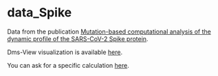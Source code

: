 # data_Spike

Data from the publication [Mutation-based computational analysis of the dynamic profile of the SARS-CoV-2 Spike protein](https://www.biorxiv.org/content/10.1101/2020.12.16.423118v1).

Dms-View visualization is available [here](https://dms-view.github.io/?markdown-url=https%3A%2F%2Fraw.githubusercontent.com%2Fnataliateruel%2Fdata_Spike%2Fmain%2Finfo.md&data-url=https%3A%2F%2Fraw.githubusercontent.com%2Fnataliateruel%2Fdata_Spike%2Fmain%2Fvibentropy_occupancy_dmsdata.csv&condition=beta%3D1&site_metric=site_median&mutation_metric=mut_diff_delta&selected_sites=G232%2CK417%2CN501&protein-data-color=&protein-other-color=&pdb-url=https%3A%2F%2Fraw.githubusercontent.com%2Fnataliateruel%2Fdata_Spike%2Fmain%2F6vxx_filled.pdb).

You can ask for a specific calculation [here](https://nataliateruel.github.io/).
